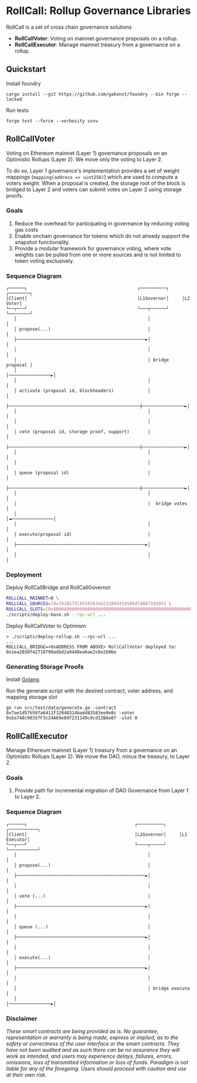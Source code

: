 # RollCall: Rollup Governance Libraries

RollCall is a set of cross chain governance solutions

- **RollCallVoter**: Voting on mainnet governance proposals on a rollup.
- **RollCallExecutor**: Manage mainnet treasury from a governance on a rollup.

## Quickstart

Install foundry

```
cargo install --git https://github.com/gakonst/foundry --bin forge --locked
```

Run tests

```
forge test --force --verbosity vvvv
```

## RollCallVoter

Voting on Ethereum mainnet (Layer 1) governance proposals on an Optimistic Rollups (Layer 2). We move only the voting to Layer 2.

To do so, Layer 1 governance's implementation provides a set of weight mappings (`mapping(address => uint256)`) which are used to compute a voters weight. When a proposal is created, the storage root of the block is bridged to Layer 2 and voters can submit votes on Layer 2 using storage proofs.

### Goals

1. Reduce the overhead for participating in governance by reducing voting gas costs
2. Enable onchain governance for tokens which do not already support the snapshot functionality.
3. Provide a modular framework for governance voting, where vote weights can be pulled from one or more sources and is not limited to token voting exclusively.

### Sequence Diagram

```
┌──────┐                                          ┌──────────┐     ┌────────┐
│Client│                                          │L1Governor│     │L2 Voter│
└──┬───┘                                          └───┬──────┘     └────────┘
   │                                                  │                 │
   │ propose(...)                                     │                 │
   ├─────────────────────────────────────────────────►│                 │
   │                                                  │                 │
   │                                                  │ bridge proposal │
   │                                                  │────────────────►│
   │                                                  │                 │
   │ activate (proposal id, blockheaders)             │                 │
   ├──────────────────────────────────────────────────┼────────────────►│
   │                                                  │                 │
   │                                                  │                 │
   │ vote (proposal id, storage proof, support)       │                 │
   ├──────────────────────────────────────────────────┼────────────────►│
   │                                                  │                 │
   │                                                  │                 │
   │ queue (proposal id)                              │                 │
   ├──────────────────────────────────────────────────┼────────────────►│
   │                                                  │                 │
   │                                                  │  bridge votes   │
   │                                                  │◄────────────────│
   │                                                  │                 │
   │ execute(proposal id)                             │                 │
   ├─────────────────────────────────────────────────►│                 │
   │                                                  │                 │
```

### Deployment

Deploy RollCallBridge and RollCallGovernor

```bash
ROLLCALL_MAINNET=0 \
ROLLCALL_SOURCES=[0x781B575CA559263eb232B854195D6dC0AB720105] \
ROLLCALL_SLOTS=[0x0000000000000000000000000000000000000000000000000000000000000000] \
./scripts/deploy-base.sh --rpc-url ...
```

Deploy RollCallVoter to Optimism

```
> ./scripts/deploy-rollup.sh --rpc-url ...
...
ROLLCALL_BRIDGE=<0xADDRESS FROM ABOVE> RollCallVoter deployed to: 0x1ea2030f42718790adbd2a9448ea6ae2c6e2b06e
```

### Generating Storage Proofs

Install [Golang](https://go.dev/doc/install).

Run the generate script with the desired contract, voter address, and mapping storage slot

```
go run src/test/data/generate.go -contract 0x7ae1d57b58fa6411f32948314badd83583ee0e8c -voter 0xba740c9035fF3c24A69e0df231149c9cd12BAe07 -slot 0
```

## RollCallExecutor

Manage Ethereum mainnet (Layer 1) treasury from a governance on an Optimistic Rollups (Layer 2). We move the DAO, minus the treasury, to Layer 2.

### Goals

1. Provide path for incremental migration of DAO Governance from Layer 1 to Layer 2.

### Sequence Diagram

```
┌──────┐                                         ┌──────────┐     ┌───────────┐
│Client│                                         │L2Governor│     │L1 Executor│
└──┬───┘                                         └────┬─────┘     └───────────┘
   │                                                  │                 │
   │ propose(...)                                     │                 │
   ├─────────────────────────────────────────────────►│                 │
   │                                                  │                 │
   │ vote (...)                                       │                 │
   ├─────────────────────────────────────────────────►│                 │
   │                                                  │                 │
   │ queue (...)                                      │                 │
   ├─────────────────────────────────────────────────►│                 │
   │                                                  │                 │
   │ execute(...)                                     │                 │
   ├─────────────────────────────────────────────────►│                 │
   │                                                  │                 │
   │                                                  │ bridge execute  │
   │                                                  │────────────────►│
```

### Disclaimer

_These smart contracts are being provided as is. No guarantee, representation or warranty is being made, express or implied, as to the safety or correctness of the user interface or the smart contracts. They have not been audited and as such there can be no assurance they will work as intended, and users may experience delays, failures, errors, omissions, loss of transmitted information or loss of funds. Paradigm is not liable for any of the foregoing. Users should proceed with caution and use at their own risk._